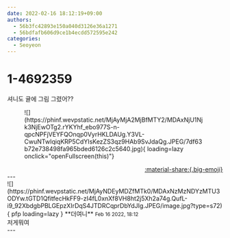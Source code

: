 ```yaml
---
date: 2022-02-16 18:12:19+09:00
authors:
  - 56b3fc42893e150a040d3126e36a1271
  - 56bdfafb606d9ce1b4ecdd572595e242
categories:
  - Seoyeon
---
```


# 1-4692359

<div class="post-container" markdown="1">
<div class="content-container md-sidebar__scrollwrap" markdown="1">

셔니도 귤에 그림 그렸어??
<figure markdown="1">
![](https://phinf.wevpstatic.net/MjAyMjA2MjBfMTY2/MDAxNjU1Njk3NjEwOTg2.rYKYhf_ebo977S-n-qpcNPFjVEYFQOnqp0VyrHKLDAUg.Y3VL-CwuNTwIqiqKRP5CdYIsKezZS3qz9HAb9SvJdaQg.JPEG/7df63b72e738498fa965bded6126c2c5640.jpg){ loading=lazy onclick="openFullscreen(this)"}
</figure>


</div>
</div>

<div style="text-align: right;" markdown="1">
<a href="https://weverse.io/fromis9/fanpost/1-4692359" style="text-align: right;">:material-share:{.big-emoji}</a>
</div>
---

<div class="comments-container md-sidebar__scrollwrap" markdown="1">
<div class="comment" markdown="1">
<div class='id-container' markdown="1">
![](https://phinf.wevpstatic.net/MjAyNDEyMDZfMTk0/MDAxNzMzNDYzMTU3ODYw.tGTD1QfitfecHkFF9-zI4fL0xnXf8VH8ht2j5Xh2a74g.QufL-i9_92XbdgbPBLGEpzXIrDqS4JTDRCqprDbYdJIg.JPEG/image.jpg?type=s72){ pfp loading=lazy }
**<span class="artist">더여니</span>** <small>Feb 16 2022, 18:12</small><br>
</div>
<div class='comment-body' markdown="1">
저게뭐여
</div>
</div>
</div>
---
